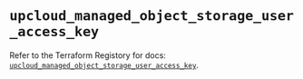 # `upcloud_managed_object_storage_user_access_key`

Refer to the Terraform Registory for docs: [`upcloud_managed_object_storage_user_access_key`](https://registry.terraform.io/providers/upcloudltd/upcloud/3.1.0/docs/resources/managed_object_storage_user_access_key).
